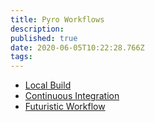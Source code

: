 ```yaml
---
title: Pyro Workflows
description: 
published: true
date: 2020-06-05T10:22:28.766Z
tags: 
---
```


- [Local Build](/pyro/workflows/local-build)
- [Continuous Integration](/pyro/workflows/continuous-integration)
- [Futuristic Workflow](/pyro/workflows/futuristic)
